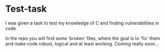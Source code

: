 # Test-task
I was given a task to test my knowledge of C and finding vulnerabilities in code

In the repo you will find some 'broken' files, where the goal is to 'fix' them and make code robust, logical and at least working. 
Coming really soon...
